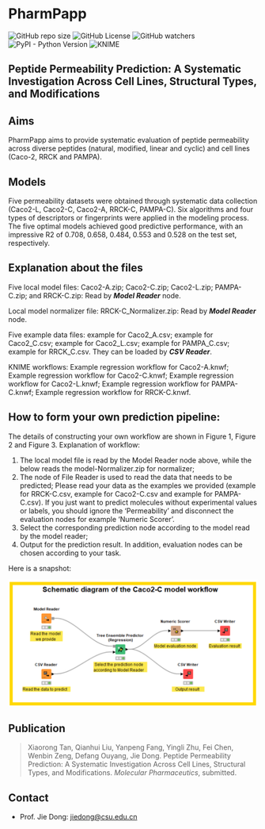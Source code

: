 # PharmPapp
![GitHub repo size](https://img.shields.io/github/repo-size/ifyoungnet/PharmPapp)
![GitHub License](https://img.shields.io/github/license/ifyoungnet/PharmPapp)
![GitHub watchers](https://img.shields.io/github/watchers/ifyoungnet/PharmPapp?style=social)
![PyPI - Python Version](https://img.shields.io/pypi/pyversions/numpy)
![KNIME](https://img.shields.io/badge/KNIME-4.7.2-yellow)

## Peptide Permeability Prediction: A Systematic Investigation Across Cell Lines, Structural Types, and Modifications
## Aims
PharmPapp aims to provide systematic evaluation of peptide permeability across diverse peptides (natural, modified, linear and cyclic) and cell lines (Caco-2, RRCK and PAMPA).
## Models
Five permeability datasets were obtained through systematic data collection (Caco2-L, Caco2-C, Caco2-A, RRCK-C, PAMPA-C). Six algorithms and four types of descriptors or fingerprints were applied in the modeling process. The five optimal models achieved good predictive performance, with an impressive R2 of 0.708, 0.658, 0.484, 0.553 and 0.528 on the test set, respectively.
## Explanation about the files
Five local model files: Caco2-A.zip; Caco2-C.zip; Caco2-L.zip; PAMPA-C.zip; and RRCK-C.zip: Read by ***Model Reader*** node.

Local model normalizer file: RRCK-C_Normalizer.zip: Read by ***Model Reader*** node.

Five example data files: example for Caco2_A.csv; example for Caco2_C.csv; example for Caco2_L.csv; example for PAMPA_C.csv; example for RRCK_C.csv. They can be loaded by ***CSV Reader***.

KNIME workflows: Example regression workflow for Caco2-A.knwf; Example regression workflow for Caco2-C.knwf; Example regression workflow for Caco2-L.knwf; Example regression workflow for PAMPA-C.knwf; Example regression workflow for RRCK-C.knwf.


## How to form your own prediction pipeline: 
The details of constructing your own workflow are shown in Figure 1, Figure 2 and Figure 3. 
Explanation of workflow: 
1) The local model file is read by the Model Reader node above, while the below reads the model-Normalizer.zip for normalizer; 
2) The node of File Reader is used to read the data that needs to be predicted; Please read your data as the examples we provided (example for RRCK-C.csv, example for Caco2-C.csv and example for PAMPA-C.csv). If you just want to predict molecules without experimental values or labels, you should ignore the ‘Permeability’ and disconnect the evaluation nodes for example ‘Numeric Scorer’. 
3) Select the corresponding prediction node according to the model read by the model reader; 
4) Output for the prediction result. In addition, evaluation nodes can be chosen according to your task.

Here is a snapshot:

![snapshot](https://github.com/ifyoungnet/PharmPapp/blob/main/snapshot%20for%20the%20workflow.png)

## Publication
> Xiaorong Tan, Qianhui Liu, Yanpeng Fang, Yingli Zhu, Fei Chen, Wenbin Zeng, Defang Ouyang, Jie Dong. Peptide Permeability Prediction: A Systematic Investigation Across Cell Lines, Structural Types, and Modifications. *Molecular Pharmaceutics*, submitted.

## Contact
  
  * Prof. Jie Dong: <jiedong@csu.edu.cn> 
